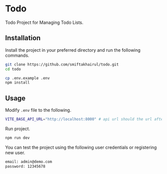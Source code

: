 # Todo
Todo Project for Managing Todo Lists.

## Installation
Install the project in your preferred directory and run the following commands.

```bash
git clone https://github.com/smiftakhairul/todo.git
cd todo

cp .env.example .env
npm install
```
## Usage
Modify `.env` file to the following.

```bash
VITE_BASE_API_URL="http://localhost:8000" # api url should the url after serving todo-api project
```
Run project.
```bash
npm run dev
```
You can test the project using the following user credentials or registering new user.
```bash
email: admin@demo.com
password: 12345678
```
